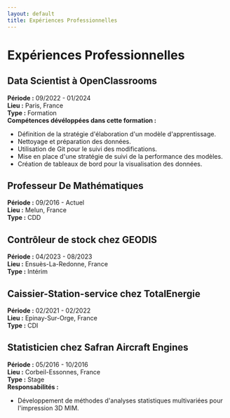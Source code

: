 ```yaml
---
layout: default
title: Expériences Professionnelles
---
```


# Expériences Professionnelles

## Data Scientist à OpenClassrooms
**Période :** 09/2022 - 01/2024  
**Lieu :** Paris, France  
**Type :** Formation  
**Compétences dévéloppées dans cette formation :**
- Définition de la stratégie d'élaboration d'un modèle d'apprentissage.
- Nettoyage et préparation des données.
- Utilisation de Git pour le suivi des modifications.
- Mise en place d'une stratégie de suivi de la performance des modèles.
- Création de tableaux de bord pour la visualisation des données.

## Professeur De Mathématiques
**Période :** 09/2016 - Actuel  
**Lieu :** Melun, France  
**Type :** CDD

## Contrôleur de stock chez GEODIS
**Période :** 04/2023 - 08/2023  
**Lieu :** Ensuès-La-Redonne, France  
**Type :** Intérim

## Caissier-Station-service chez TotalEnergie
**Période :** 02/2021 - 02/2022  
**Lieu :** Epinay-Sur-Orge, France  
**Type :** CDI

## Statisticien chez Safran Aircraft Engines
**Période :** 05/2016 - 10/2016  
**Lieu :** Corbeil-Essonnes, France  
**Type :** Stage  
**Responsabilités :**
- Développement de méthodes d'analyses statistiques multivariées pour l'impression 3D MIM.

